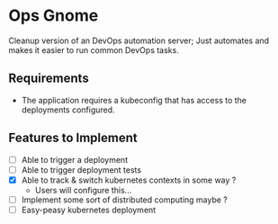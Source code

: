 # Ops Gnome

Cleanup version of an DevOps automation server; Just automates and makes it easier to run common DevOps tasks.

## Requirements

- The application requires a kubeconfig that has access to the deployments configured.

## Features to Implement

- [ ] Able to trigger a deployment
- [ ] Able to trigger deployment tests
- [x] Able to track & switch kubernetes contexts in some way ?
    - Users will configure this...
- [ ] Implement some sort of distributed computing maybe ?
- [ ] Easy-peasy kubernetes deployment
